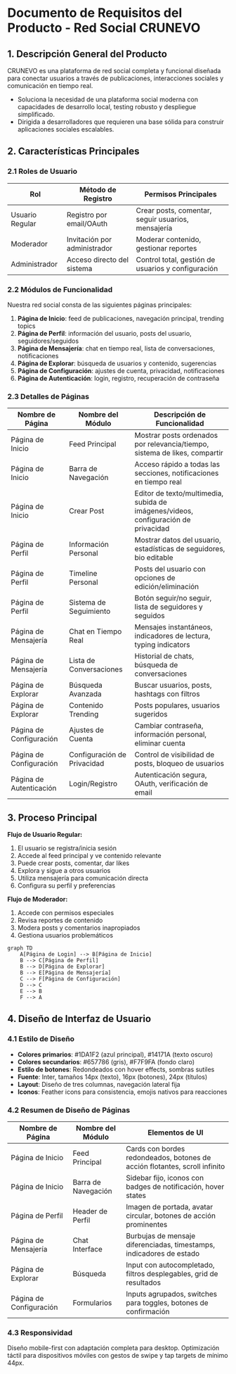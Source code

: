 # Documento de Requisitos del Producto - Red Social CRUNEVO

## 1. Descripción General del Producto

CRUNEVO es una plataforma de red social completa y funcional diseñada para conectar usuarios a través de publicaciones, interacciones sociales y comunicación en tiempo real.
- Soluciona la necesidad de una plataforma social moderna con capacidades de desarrollo local, testing robusto y despliegue simplificado.
- Dirigida a desarrolladores que requieren una base sólida para construir aplicaciones sociales escalables.

## 2. Características Principales

### 2.1 Roles de Usuario

| Rol | Método de Registro | Permisos Principales |
|-----|-------------------|---------------------|
| Usuario Regular | Registro por email/OAuth | Crear posts, comentar, seguir usuarios, mensajería |
| Moderador | Invitación por administrador | Moderar contenido, gestionar reportes |
| Administrador | Acceso directo del sistema | Control total, gestión de usuarios y configuración |

### 2.2 Módulos de Funcionalidad

Nuestra red social consta de las siguientes páginas principales:
1. **Página de Inicio**: feed de publicaciones, navegación principal, trending topics
2. **Página de Perfil**: información del usuario, posts del usuario, seguidores/seguidos
3. **Página de Mensajería**: chat en tiempo real, lista de conversaciones, notificaciones
4. **Página de Explorar**: búsqueda de usuarios y contenido, sugerencias
5. **Página de Configuración**: ajustes de cuenta, privacidad, notificaciones
6. **Página de Autenticación**: login, registro, recuperación de contraseña

### 2.3 Detalles de Páginas

| Nombre de Página | Nombre del Módulo | Descripción de Funcionalidad |
|------------------|-------------------|------------------------------|
| Página de Inicio | Feed Principal | Mostrar posts ordenados por relevancia/tiempo, sistema de likes, compartir |
| Página de Inicio | Barra de Navegación | Acceso rápido a todas las secciones, notificaciones en tiempo real |
| Página de Inicio | Crear Post | Editor de texto/multimedia, subida de imágenes/videos, configuración de privacidad |
| Página de Perfil | Información Personal | Mostrar datos del usuario, estadísticas de seguidores, bio editable |
| Página de Perfil | Timeline Personal | Posts del usuario con opciones de edición/eliminación |
| Página de Perfil | Sistema de Seguimiento | Botón seguir/no seguir, lista de seguidores y seguidos |
| Página de Mensajería | Chat en Tiempo Real | Mensajes instantáneos, indicadores de lectura, typing indicators |
| Página de Mensajería | Lista de Conversaciones | Historial de chats, búsqueda de conversaciones |
| Página de Explorar | Búsqueda Avanzada | Buscar usuarios, posts, hashtags con filtros |
| Página de Explorar | Contenido Trending | Posts populares, usuarios sugeridos |
| Página de Configuración | Ajustes de Cuenta | Cambiar contraseña, información personal, eliminar cuenta |
| Página de Configuración | Configuración de Privacidad | Control de visibilidad de posts, bloqueo de usuarios |
| Página de Autenticación | Login/Registro | Autenticación segura, OAuth, verificación de email |

## 3. Proceso Principal

**Flujo de Usuario Regular:**
1. El usuario se registra/inicia sesión
2. Accede al feed principal y ve contenido relevante
3. Puede crear posts, comentar, dar likes
4. Explora y sigue a otros usuarios
5. Utiliza mensajería para comunicación directa
6. Configura su perfil y preferencias

**Flujo de Moderador:**
1. Accede con permisos especiales
2. Revisa reportes de contenido
3. Modera posts y comentarios inapropiados
4. Gestiona usuarios problemáticos

```mermaid
graph TD
    A[Página de Login] --> B[Página de Inicio]
    B --> C[Página de Perfil]
    B --> D[Página de Explorar]
    B --> E[Página de Mensajería]
    C --> F[Página de Configuración]
    D --> C
    E --> B
    F --> A
```

## 4. Diseño de Interfaz de Usuario

### 4.1 Estilo de Diseño

- **Colores primarios**: #1DA1F2 (azul principal), #14171A (texto oscuro)
- **Colores secundarios**: #657786 (gris), #F7F9FA (fondo claro)
- **Estilo de botones**: Redondeados con hover effects, sombras sutiles
- **Fuente**: Inter, tamaños 14px (texto), 16px (botones), 24px (títulos)
- **Layout**: Diseño de tres columnas, navegación lateral fija
- **Iconos**: Feather icons para consistencia, emojis nativos para reacciones

### 4.2 Resumen de Diseño de Páginas

| Nombre de Página | Nombre del Módulo | Elementos de UI |
|------------------|-------------------|----------------|
| Página de Inicio | Feed Principal | Cards con bordes redondeados, botones de acción flotantes, scroll infinito |
| Página de Inicio | Barra de Navegación | Sidebar fijo, iconos con badges de notificación, hover states |
| Página de Perfil | Header de Perfil | Imagen de portada, avatar circular, botones de acción prominentes |
| Página de Mensajería | Chat Interface | Burbujas de mensaje diferenciadas, timestamps, indicadores de estado |
| Página de Explorar | Búsqueda | Input con autocompletado, filtros desplegables, grid de resultados |
| Página de Configuración | Formularios | Inputs agrupados, switches para toggles, botones de confirmación |

### 4.3 Responsividad

Diseño mobile-first con adaptación completa para desktop. Optimización táctil para dispositivos móviles con gestos de swipe y tap targets de mínimo 44px.
